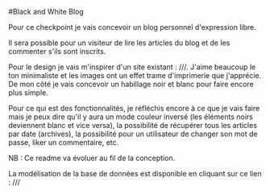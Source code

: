 #Black and White Blog

Pour ce checkpoint je vais concevoir un blog personnel d'expression libre.

Il sera possible pour un visiteur de lire les articles du blog et de les commenter s'ils sont inscrits.

Pour le design je vais m'inspirer d'un site existant : ///.
J'aime beaucoup le ton minimaliste et les images ont un effet trame d'imprimerie que j'apprécie. De mon côté je vais concevoir un habillage noir et blanc pour faire encore plus simple.

Pour ce qui est des fonctionnalités, je réfléchis encore à ce que je vais faire mais je peux dire qu'il y aura un mode couleur inversé (les éléments noirs deviennent blanc et vice versa), la possibilité de récupérer tous les articles par date (archives), la possibilité pour un utilisateur de changer son mot de passe, liker un commentaire, etc.

NB : Ce readme va évoluer au fil de la conception.

La modélisation de la base de données est disponible en cliquant sur ce lien :
///
